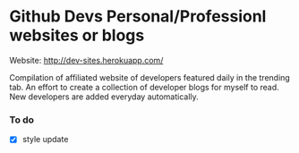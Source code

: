 # Github Devs Personal/Professionl websites or blogs

Website: http://dev-sites.herokuapp.com/

Compilation of affiliated website of developers featured daily in the trending tab. An effort to create a collection of developer blogs for myself to read. New developers are added everyday automatically.

### To do
- [x] style update
